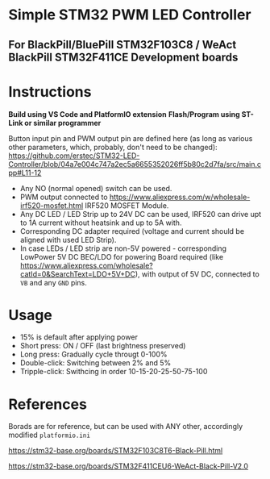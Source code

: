 # Simple STM32 PWM LED Controller
## **For BlackPill/BluePill STM32F103C8 / WeAct BlackPill STM32F411CE Development boards**

# Instructions
**Build using VS Code and PlatformIO extension**
**Flash/Program using ST-Link or similar programmer**

Button input pin and PWM output pin are defined here (as long as various other parameters, which, probably, don't need to be changed):
https://github.com/erstec/STM32-LED-Controller/blob/04a7e004c747a2ec5a6655352026ff5b80c2d7fa/src/main.cpp#L11-12

- Any NO (normal opened) switch can be used.
- PWM output connected to https://www.aliexpress.com/w/wholesale-irf520-mosfet.html IRF520 MOSFET Module.
- Any DC LED / LED Strip up to 24V DC can be used, IRF520 can drive upt to 1A current without heatsink and up to 5A with.
- Corresponding DC adapter required (voltage and current should be aligned with used LED Strip).
- In case LEDs / LED strip are non-5V powered - corresponding LowPower 5V DC BEC/LDO for powering Board required (like https://www.aliexpress.com/wholesale?catId=0&SearchText=LDO+5V+DC), with output of 5V DC, connected to `VB` and any `GND` pins.

# Usage
- 15% is default after applying power
- Short press: ON / OFF (last brightness preserved)
- Long press: Gradually cycle througt 0-100%
- Double-click: Switching between 2% and 5%
- Tripple-click: Swithcing in order 10-15-20-25-50-75-100

# References
Borads are for reference, but can be used with ANY other, accordingly modified `platformio.ini`

https://stm32-base.org/boards/STM32F103C8T6-Black-Pill.html

https://stm32-base.org/boards/STM32F411CEU6-WeAct-Black-Pill-V2.0
